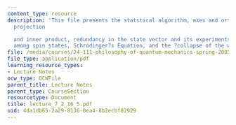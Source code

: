 ```yaml
---
content_type: resource
description: 'This file presents the statstical algorithm, axes and orthonomal bases,
  projection

  and inner product, redundancy in the state vector and its experiments, relation
  among spin states, Schrodinger?s Equation, and the ?collapse of the wave-function.'
file: /media/courses/24-111-philosophy-of-quantum-mechanics-spring-2005/4da1db652a2981360ea48b2ecbf82929_lecture_7_2_16_5.pdf
file_type: application/pdf
learning_resource_types:
- Lecture Notes
ocw_type: OCWFile
parent_title: Lecture Notes
parent_type: CourseSection
resourcetype: Document
title: lecture_7_2_16_5.pdf
uid: 4da1db65-2a29-8136-0ea4-8b2ecbf82929
---
```

